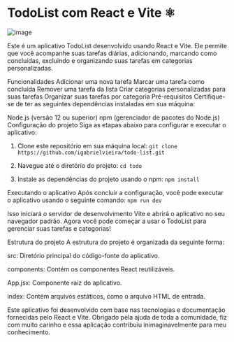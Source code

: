 # TodoList com React e Vite ⚛️

![image](https://github.com/igabrielvieira/to-do-list/assets/81838038/07d2600f-6ecb-4c10-a614-c2c6cd4e3d06)

Este é um aplicativo TodoList desenvolvido usando React e Vite. Ele permite que você acompanhe suas tarefas diárias, adicionando, marcando como concluídas, excluindo e organizando suas tarefas em categorias personalizadas.

Funcionalidades
Adicionar uma nova tarefa
Marcar uma tarefa como concluída
Remover uma tarefa da lista
Criar categorias personalizadas para suas tarefas
Organizar suas tarefas por categoria
Pré-requisitos
Certifique-se de ter as seguintes dependências instaladas em sua máquina:

Node.js (versão 12 ou superior)
npm (gerenciador de pacotes do Node.js)
Configuração do projeto
Siga as etapas abaixo para configurar e executar o aplicativo:

1. Clone este repositório em sua máquina local:
```git clone https://github.com/igabrielvieira/todo-list.git```

2. Navegue até o diretório do projeto:
```cd todo```

3. Instale as dependências do projeto usando o npm:
```npm install```

Executando o aplicativo
Após concluir a configuração, você pode executar o aplicativo usando o seguinte comando:
```npm run dev```

Isso iniciará o servidor de desenvolvimento Vite e abrirá o aplicativo no seu navegador padrão. Agora você pode começar a usar o TodoList para gerenciar suas tarefas e categorias!

Estrutura do projeto
A estrutura do projeto é organizada da seguinte forma:

src: Diretório principal do código-fonte do aplicativo.

components: Contém os componentes React reutilizáveis.

App.jsx: Componente raiz do aplicativo.

index: Contém arquivos estáticos, como o arquivo HTML de entrada.

Este aplicativo foi desenvolvido com base nas tecnologias e documentação fornecidas pelo React e Vite.
Obrigado pela ajuda de toda a comunidade, fiz com muito carinho e essa aplicação contribuiu inimaginavelmente para meu conhecimento.
